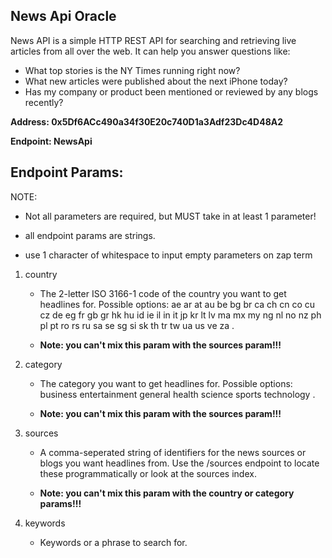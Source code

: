 <h2>News Api Oracle</h2>

News API is a simple HTTP REST API for searching and retrieving live articles from all over the web. It can help you answer questions like:

  * What top stories is the NY Times running right now?
  * What new articles were published about the next iPhone today?
  * Has my company or product been mentioned or reviewed by any blogs recently?

  <b>Address: 0x5Df6ACc490a34f30E20c740D1a3Adf23Dc4D48A2</b>
  
  <b>Endpoint: NewsApi</b>

<h2>Endpoint Params:</h2>
NOTE: 
		
  * Not all parameters are required, but MUST take in at least 1 parameter!
		
  * all endpoint params are strings. 
		
  * use 1 character of whitespace to input empty parameters on zap term
  
1.  country

    *  The 2-letter ISO 3166-1 code of the country you want to get headlines for. Possible options: ae ar at au be bg br ca ch cn co cu cz de eg fr gb gr hk hu id ie il in it jp kr lt lv ma mx my ng nl no nz ph pl pt ro rs ru sa se sg si sk th tr tw ua us ve za . 
  
    *  <b>Note: you can't mix this param with the sources param!!!</b>

2.  category

    *  The category you want to get headlines for. Possible options: business entertainment general health science sports technology . 
  
    *  <b>Note: you can't mix this param with the sources param!!!</b>

3.  sources

    *  A comma-seperated string of identifiers for the news sources or blogs you want headlines from. Use the /sources endpoint to locate these programmatically or look at the sources index. 

    *  <b>Note: you can't mix this param with the country or category params!!!</b>
	
4.  keywords

       *  Keywords or a phrase to search for.
